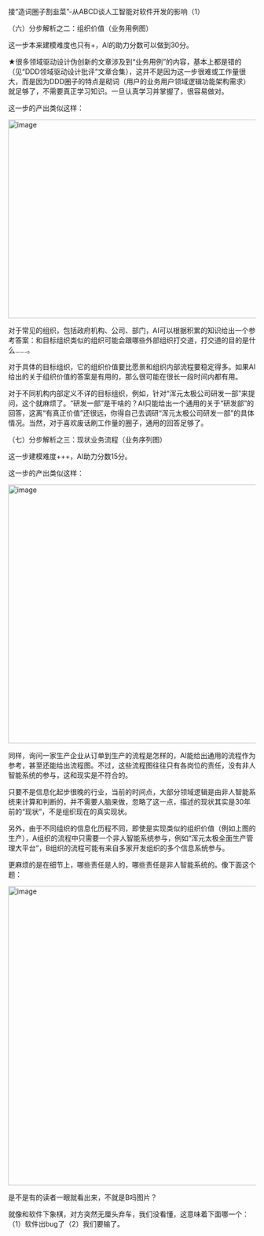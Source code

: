 接“造词圈子割韭菜”-从ABCD谈人工智能对软件开发的影响（1）

（六）分步解析之二：组织价值（业务用例图）

这一步本来建模难度也只有+，AI的助力分数可以做到30分。

★很多领域驱动设计伪创新的文章涉及到“业务用例”的内容，基本上都是错的（见“DDD领域驱动设计批评”文章合集），这并不是因为这一步很难或工作量很大，而是因为DDD圈子的特点是砌词（用户的业务用户领域逻辑功能架构需求）就足够了，不需要真正学习知识。一旦认真学习并掌握了，很容易做对。

这一步的产出类似这样：

<img width="757" height="404" alt="image" src="https://github.com/user-attachments/assets/9e612566-682e-4c53-91cf-3baec7bdf04d" />

对于常见的组织，包括政府机构、公司、部门，AI可以根据积累的知识给出一个参考答案：和目标组织类似的组织可能会跟哪些外部组织打交道，打交道的目的是什么……。

对于具体的目标组织，它的组织价值要比愿景和组织内部流程要稳定得多。如果AI给出的关于组织价值的答案是有用的，那么很可能在很长一段时间内都有用。

对于不同机构内部定义不详的目标组织，例如，针对“浑元太极公司研发一部”来提问，这个就麻烦了。“研发一部”是干啥的？AI只能给出一个通用的关于“研发部”的回答，这离“有真正价值”还很远，你得自己去调研“浑元太极公司研发一部”的具体情况。当然，对于喜欢废话刷工作量的圈子，通用的回答足够了。

（七）分步解析之三：现状业务流程（业务序列图）

这一步建模难度+++，AI助力分数15分。

这一步的产出类似这样： 

<img width="1080" height="526" alt="image" src="https://github.com/user-attachments/assets/2c745f48-c74b-46dc-b719-811230daad44" />

同样，询问一家生产企业从订单到生产的流程是怎样的，AI能给出通用的流程作为参考，甚至还能给出流程图。不过，这些流程图往往只有各岗位的责任，没有非人智能系统的参与，这和现实是不符合的。

只要不是信息化起步很晚的行业，当前的时间点，大部分领域逻辑是由非人智能系统来计算和判断的，并不需要人脑来做，忽略了这一点，描述的现状其实是30年前的“现状”，不是组织现在的真实现状。

另外，由于不同组织的信息化历程不同，即使是实现类似的组织价值（例如上图的生产），A组织的流程中只需要一个非人智能系统参与，例如“浑元太极全面生产管理大平台”，B组织的流程可能有来自多家开发组织的多个信息系统参与。

更麻烦的是在细节上，哪些责任是人的，哪些责任是非人智能系统的。像下面这个题：

<img width="1080" height="608" alt="image" src="https://github.com/user-attachments/assets/6507dfbf-5db6-44a7-a4a3-1c1cb67fbb4c" />

是不是有的读者一眼就看出来，不就是B吗图片？

就像和软件下象棋，对方突然无厘头弃车，我们没看懂，这意味着下面哪一个：（1）软件出bug了（2）我们要输了。
